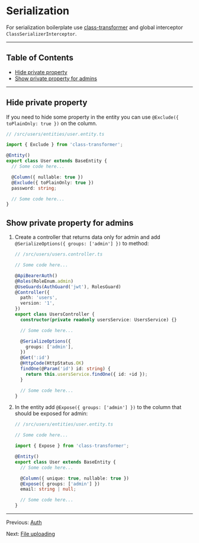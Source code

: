 # Serialization

For serialization boilerplate use [class-transformer](https://www.npmjs.com/package/class-transformer) and global interceptor `ClassSerializerInterceptor`.

---

## Table of Contents

- [Hide private property](#hide-private-property)
- [Show private property for admins](#show-private-property-for-admins)

---

## Hide private property

If you need to hide some property in the entity you can use `@Exclude({ toPlainOnly: true })` on the column.

```ts
// /src/users/entities/user.entity.ts

import { Exclude } from 'class-transformer';

@Entity()
export class User extends BaseEntity {
  // Some code here...

  @Column({ nullable: true })
  @Exclude({ toPlainOnly: true })
  password: string;

  // Some code here...
}
```

## Show private property for admins

1. Create a controller that returns data only for admin and add `@SerializeOptions({ groups: ['admin'] })` to method:

   ```ts
   // /src/users/users.controller.ts

   // Some code here...

   @ApiBearerAuth()
   @Roles(RoleEnum.admin)
   @UseGuards(AuthGuard('jwt'), RolesGuard)
   @Controller({
     path: 'users',
     version: '1',
   })
   export class UsersController {
     constructor(private readonly usersService: UsersService) {}

     // Some code here...

     @SerializeOptions({
       groups: ['admin'],
     })
     @Get(':id')
     @HttpCode(HttpStatus.OK)
     findOne(@Param('id') id: string) {
       return this.usersService.findOne({ id: +id });
     }

     // Some code here...
   }
   ```

1. In the entity add `@Expose({ groups: ['admin'] })` to the column that should be exposed for admin:

   ```ts
   // /src/users/entities/user.entity.ts

   // Some code here...

   import { Expose } from 'class-transformer';

   @Entity()
   export class User extends BaseEntity {
     // Some code here...

     @Column({ unique: true, nullable: true })
     @Expose({ groups: ['admin'] })
     email: string | null;

     // Some code here...
   }
   ```

---

Previous: [Auth](auth.md)

Next: [File uploading](file-uploading.md)
